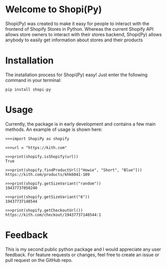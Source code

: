 # Welcome to Shopi(Py)

Shopi(Py) was created to make it easy for people to interact with the frontend of Shopify Stores in Python. Whereas the current Shopify API allows store owners to interact with their stores backend, Shopi(Py) allows anybody to easily get information about stores and their products

# Installation
The installation process for Shopi(Py) easy! Just enter the following command in your terminal:

`pip install shopi-py`

# Usage
Currently, the package is in early development and contains a few main methods. An example of usage is shown here:
	
	>>>import ShopiPy as shopify

	>>>url = "https://kith.com"

	>>>print(shopify.isShopify(url))
	True

	>>>print(shopify.findProductUrl(["Howie", "Short", "Blue"]))
	https://kith.com/products/khk6041-109

	>>>print(shopify.getSizeVariant("random"))
	19437737050240

	>>>print(shopify.getSizeVariant("6"))
	19437737148544

	>>>print(shopify.getCheckoutUrl())
	https://kith.com/checkout/19437737148544:1

# Feedback
This is my second public python package and I would appreciate any user feedback. For feature requests or changes, feel free to create an issue or pull request on the GitHub repo. 